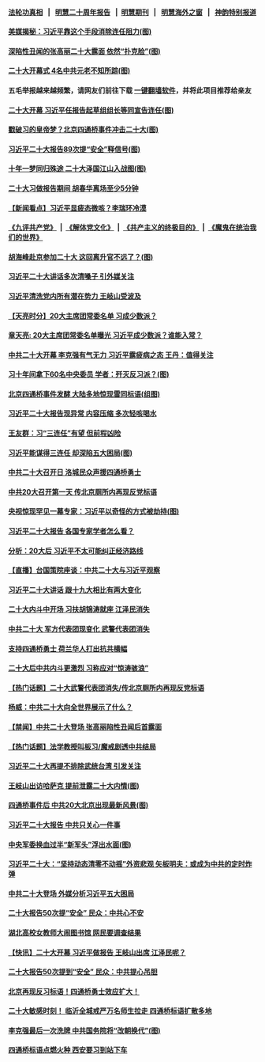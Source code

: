 #### [法轮功真相](https://github.com/gfw-breaker/truth/blob/master/README.md?t=0) &nbsp;&nbsp;|&nbsp;&nbsp; [明慧二十周年报告](https://github.com/gfw-breaker/mh-reports/blob/master/README.md?t=0) &nbsp;&nbsp;|&nbsp;&nbsp;[明慧期刊](https://github.com/gfw-breaker/mh-qikan) &nbsp;&nbsp;|&nbsp;&nbsp; [明慧海外之窗](https://github.com/gfw-breaker/mh-news/blob/master/README.md?t=0) &nbsp;&nbsp;|&nbsp;&nbsp; [神韵特别报道](https://github.com/gfw-breaker/mh-news/blob/master/shenyun.md?t=0)
#### [ 美媒揭秘：习近平靠这个手段消除连任阻力(图)](https://github.com/gfw-breaker/banned-news1/blob/master/pages/p2/1019310.md)
#### [ 深陷性丑闻的张高丽二十大露面 依然“扑克脸”(图)](https://github.com/gfw-breaker/banned-news1/blob/master/pages/p2/1019260.md)
#### [ 二十大开幕式 4名中共元老不知所踪(图)](https://github.com/gfw-breaker/banned-news1/blob/master/pages/p2/1019242.md)
#### 五毛举报越来越频繁，请网友们前往下载 [一键翻墙软件](https://github.com/gfw-breaker/ssr-accounts)，并将此项目推荐给亲友
#### [ 二十大开幕 习近平任报告起草组组长等同宣告连任(图)](https://github.com/gfw-breaker/banned-news1/blob/master/pages/p2/1019235.md)
#### [ 戳破习的皇帝梦？北京四通桥事件冲击二十大(图)](https://github.com/gfw-breaker/banned-news1/blob/master/pages/p2/1019186.md)
#### [ 习近平二十大报告89次提“安全”释信号(图)](https://github.com/gfw-breaker/banned-news1/blob/master/pages/p2/1019325.md)
#### [ 十年一梦同归殊途 二十大泽国江山入战图(图)](https://github.com/gfw-breaker/banned-news1/blob/master/pages/p2/1018712.md)
#### [ 二十大习做报告期间 胡春华离场至少5分钟](https://github.com/gfw-breaker/banned-news1/blob/master/pages/nsc413/n13846951.md)
#### [ 【新闻看点】习近平显疲态微咳？李瑞环冷漠](https://github.com/gfw-breaker/banned-news1/blob/master/pages/nsc413/n13846787.md)
#### [《九评共产党》](https://github.com/begood0513/9ping.md/blob/master/README.md) &nbsp;|&nbsp; [《解体党文化》](../../../../jtdwh.md/blob/master/README.md)  &nbsp;|&nbsp; [《共产主义的终极目的》](../../../../gczydzjmd.md/blob/master/README.md) &nbsp;|&nbsp; [《魔鬼在统治我们的世界》](../../../../mgztzwmdsj.md/blob/master/README.md) 
#### [ 胡海峰赴京参加二十大 这回离升官不远了？(图)](https://github.com/gfw-breaker/banned-news1/blob/master/pages/p2/1019171.md)
#### [ 习近平二十大讲话多次清嗓子 引外媒关注](https://github.com/gfw-breaker/banned-news1/blob/master/pages/nsc413/n13846699.md)
#### [ 习近平清洗党内所有潜在势力 王岐山受波及](https://github.com/gfw-breaker/banned-news1/blob/master/pages/nsc413/n13846782.md)
#### [ 【天亮时分】20大主席团常委名单 习成少数派？](https://github.com/gfw-breaker/banned-news1/blob/master/pages/nsc413/n13846673.md)
#### [ 章天亮: 20大主席团常委名单曝光 习近平成少数派？谁能入常？](https://github.com/gfw-breaker/banned-news1/blob/master/pages/soh5/662805.md)
#### [ 中共二十大开幕 李克强有气无力 习近平露疲病之态 王丹：值得关注](https://github.com/gfw-breaker/banned-news1/blob/master/pages/soh5/662766.md)
#### [ 习十年间拿下60名中央委员 学者：歼灭反习派？(图)](https://github.com/gfw-breaker/banned-news1/blob/master/pages/p2/1019332.md)
#### [ 北京四通桥事件发酵 大陆多地惊现雷同标语(组图)](https://github.com/gfw-breaker/banned-news1/blob/master/pages/p1/1019256.md)
#### [ 习近平二十大报告现异常 内容压缩 多次轻咳喝水](https://github.com/gfw-breaker/banned-news1/blob/master/pages/prog204/a103553109.md)
#### [ 王友群：习“三连任”有望 但前程凶险](https://github.com/gfw-breaker/banned-news1/blob/master/pages/nsc413/n13846785.md)
#### [ 习近平能谋得三连任 却深陷五大困局(图)](https://github.com/gfw-breaker/banned-news1/blob/master/pages/p2/1019334.md)
#### [ 中共二十大召开日 洛城民众声援四通桥勇士](https://github.com/gfw-breaker/banned-news1/blob/master/pages/nsc413/n13846810.md)
#### [ 中共20大召开第一天 传北京厕所内再现反党标语](https://github.com/gfw-breaker/banned-news1/blob/master/pages/prog204/a103552933.md)
#### [ 央视惊现罕见一幕专家：习近平以奇怪的方式被劫持(图)](https://github.com/gfw-breaker/banned-news1/blob/master/pages/p2/1019166.md)
#### [ 习近平二十大报告 各国专家学者怎么看？](https://github.com/gfw-breaker/banned-news1/blob/master/pages/prog204/a103553021.md)
#### [ 分析：20大后 习近平不太可能纠正经济路线](https://github.com/gfw-breaker/banned-news1/blob/master/pages/nf4514/n13845672.md)
#### [ 【直播】台国策院座谈：中共二十大与习近平观察](https://github.com/gfw-breaker/banned-news1/blob/master/pages/nsc413/n13846862.md)
#### [ 习近平二十大讲话 跟十九大相比有两大变化](https://github.com/gfw-breaker/banned-news1/blob/master/pages/nsc413/n13846624.md)
#### [ 二十大内斗中开场 习扶胡锦涛就座 江泽民消失](https://github.com/gfw-breaker/banned-news1/blob/master/pages/prog204/a103552745.md)
#### [ 中共二十大 军方代表团现变化 武警代表团消失](https://github.com/gfw-breaker/banned-news1/blob/master/pages/prog204/a103553274.md)
#### [ 支持四通桥勇士 荷兰华人打出抗共横幅](https://github.com/gfw-breaker/banned-news1/blob/master/pages/nsc413/n13846812.md)
#### [ 二十大后中共内斗更激烈 习称应对“惊涛骇浪”](https://github.com/gfw-breaker/banned-news1/blob/master/pages/prog204/a103553246.md)
#### [ 【热门话题】二十大武警代表团消失/传北京厕所内再现反党标语](https://github.com/gfw-breaker/banned-news1/blob/master/pages/prog204/a103553272.md)
#### [ 杨威：中共二十大向全世界展示了什么？](https://github.com/gfw-breaker/banned-news1/blob/master/pages/nf4514/n13846948.md)
#### [ 【禁闻】中共二十大登场 张高丽陷性丑闻后首露面](https://github.com/gfw-breaker/banned-news1/blob/master/pages/prog204/a103552915.md)
#### [ 【热门话题】法学教授叫板习/魔戒剧透中共结局](https://github.com/gfw-breaker/banned-news1/blob/master/pages/prog204/a103552738.md)
#### [ 习近平二十大再提不排除武统台湾 引发关注](https://github.com/gfw-breaker/banned-news1/blob/master/pages/nsc413/n13846780.md)
#### [ 王岐山出访哈萨克 提前泄露二十大内情(图)](https://github.com/gfw-breaker/banned-news1/blob/master/pages/p2/1019099.md)
#### [ 四通桥事件后 中共20大北京出现最新风景(图)](https://github.com/gfw-breaker/banned-news1/blob/master/pages/p1/1019227.md)
#### [ 习近平二十大报告 中共只关心一件事](https://github.com/gfw-breaker/banned-news1/blob/master/pages/soh5/662856.md)
#### [ 中央军委换血过半“新军头”浮出水面(图)](https://github.com/gfw-breaker/banned-news1/blob/master/pages/p2/1019076.md)
#### [ 习近平二十大：“坚持动态清零不动摇”外资悲观 矢板明夫：或成为中共的定时炸弹](https://github.com/gfw-breaker/banned-news1/blob/master/pages/soh5/662808.md)
#### [ 中共二十大登场 外媒分析习近平五大困局](https://github.com/gfw-breaker/banned-news1/blob/master/pages/prog204/a103553030.md)
#### [ 二十大报告50次提“安全” 民众：中共心不安](https://github.com/gfw-breaker/banned-news1/blob/master/pages/nf4514/n13846613.md)
#### [ 湖北高校女教师大闹图书馆 网民要调查结果](https://github.com/gfw-breaker/banned-news1/blob/master/pages/nsc413/n13847004.md)
#### [ 【快讯】二十大开幕 习近平做报告 王岐山出席 江泽民呢？](https://github.com/gfw-breaker/banned-news1/blob/master/pages/soh5/662706.md)
#### [ 二十大报告50次提到“安全” 民众：中共提心吊胆](https://github.com/gfw-breaker/banned-news1/blob/master/pages/nsc413/n13846613.md)
#### [ 北京再现反习标语！四通桥勇士效应扩大！](https://github.com/gfw-breaker/banned-news1/blob/master/pages/soh5/662721.md)
#### [ 二十大敏感时刻！ 临沂全城戒严万名师生拉走 四通桥标语扩散多地](https://github.com/gfw-breaker/banned-news1/blob/master/pages/soh5/662919.md)
#### [ 李克强最后一次洗牌 中共国务院将“改朝换代”(图)](https://github.com/gfw-breaker/banned-news1/blob/master/pages/p2/999292.md)
#### [ 四通桥标语点燃火种 西安要习到站下车](https://github.com/gfw-breaker/banned-news1/blob/master/pages/soh5/662859.md)
